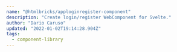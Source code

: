 ```yaml
---
name: "@htmlbricks/apploginregister-component"
description: "Create login/register WebComponent for Svelte."
author: "Dario Caruso"
updated: "2022-01-02T19:14:28.904Z"
tags: 
  - component-library
---
```

